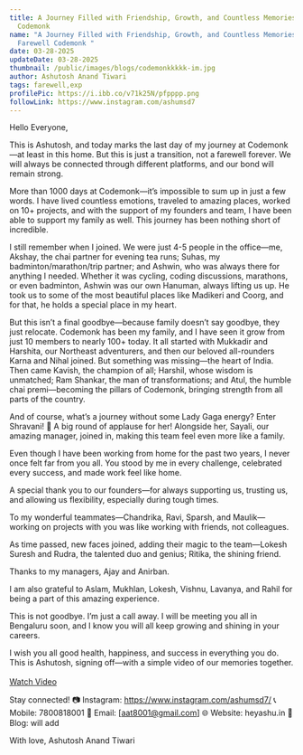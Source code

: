 ```yaml
---
title: A Journey Filled with Friendship, Growth, and Countless Memories Farewell
  Codemonk
name: "A Journey Filled with Friendship, Growth, and Countless Memories:
  Farewell Codemonk "
date: 03-28-2025
updateDate: 03-28-2025
thumbnail: /public/images/blogs/codemonkkkkk-im.jpg
author: Ashutosh Anand Tiwari
tags: farewell,exp
profilePic: https://i.ibb.co/v71k25N/pfpppp.png
followLink: https://www.instagram.com/ashumsd7
---
```

Hello Everyone,

This is Ashutosh, and today marks the last day of my journey at Codemonk—at least in this home. But this is just a transition, not a farewell forever. We will always be connected through different platforms, and our bond will remain strong.

More than 1000 days at Codemonk—it’s impossible to sum up in just a few words. I have lived countless emotions, traveled to amazing places, worked on 10+ projects, and with the support of my founders and team, I have been able to support my family as well. This journey has been nothing short of incredible.

I still remember when I joined. We were just 4-5 people in the office—me, Akshay, the chai partner for evening tea runs; Suhas, my badminton/marathon/trip partner; and Ashwin, who was always there for anything I needed. Whether it was cycling, coding discussions, marathons, or even badminton, Ashwin was our own Hanuman, always lifting us up. He took us to some of the most beautiful places like Madikeri and Coorg, and for that, he holds a special place in my heart.

But this isn’t a final goodbye—because family doesn’t say goodbye, they just relocate. Codemonk has been my family, and I have seen it grow from just 10 members to nearly 100+ today. It all started with Mukkadir and Harshita, our Northeast adventurers, and then our beloved all-rounders Karna and Nihal joined. But something was missing—the heart of India. Then came Kavish, the champion of all; Harshil, whose wisdom is unmatched; Ram Shankar, the man of transformations; and Atul, the humble chai premi—becoming the pillars of Codemonk, bringing strength from all parts of the country.

And of course, what’s a journey without some Lady Gaga energy? Enter Shravani! 🎉 A big round of applause for her! Alongside her, Sayali, our amazing manager, joined in, making this team feel even more like a family.

Even though I have been working from home for the past two years, I never once felt far from you all. You stood by me in every challenge, celebrated every success, and made work feel like home.

A special thank you to our founders—for always supporting us, trusting us, and allowing us flexibility, especially during tough times.

To my wonderful teammates—Chandrika, Ravi, Sparsh, and Maulik—working on projects with you was like working with friends, not colleagues.

As time passed, new faces joined, adding their magic to the team—Lokesh Suresh and Rudra, the talented duo and genius; Ritika, the shining friend.

Thanks to my managers, Ajay and Anirban.

I am also grateful to Aslam, Mukhlan, Lokesh, Vishnu, Lavanya, and Rahil for being a part of this amazing experience.

This is not goodbye. I’m just a call away. I will be meeting you all in Bengaluru soon, and I know you will all keep growing and shining in your careers.

I wish you all good health, happiness, and success in everything you do.
This is Ashutosh, signing off—with a simple video of our memories together.\
\
[Watch Video](https://youtu.be/AFBHbtXyRME?si=NSnSFiRROX66AX-V)

Stay connected!
📷 Instagram: https://www.instagram.com/ashumsd7/
📞 Mobile: 7800818001
📧 Email: \[aat8001@gmail.com]
🌐 Website: heyashu.in
📝 Blog: will add

With love,
Ashutosh Anand Tiwari
